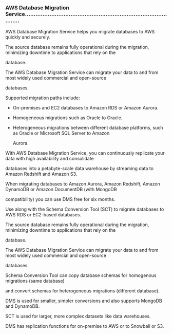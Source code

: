 ### AWS Database Migration Service.........................................................................................

AWS Database Migration Service helps you migrate databases to AWS quickly and
securely.

The source database remains fully operational during the migration, minimizing
downtime to applications that rely on the

database.

The AWS Database Migration Service can migrate your data to and from most widely
used commercial and open-source

databases.

Supported migration paths include:

- On-premises and EC2 databases to Amazon RDS or Amazon Aurora.

- Homogeneous migrations such as Oracle to Oracle.

- Heterogeneous migrations between different database platforms, such as Oracle
  or Microsoft SQL Server to Amazon

  Aurora.

With AWS Database Migration Service, you can continuously replicate your data
with high availability and consolidate

databases into a petabyte-scale data warehouse by streaming data to Amazon
Redshift and Amazon S3.

When migrating databases to Amazon Aurora, Amazon Redshift, Amazon DynamoDB or
Amazon DocumentDB (with MongoDB

compatibility) you can use DMS free for six months.

Use along with the Schema Conversion Tool (SCT) to migrate databases to AWS RDS
or EC2-based databases.

The source database remains fully operational during the migration, minimizing
downtime to applications that rely on the

database.

The AWS Database Migration Service can migrate your data to and from most widely
used commercial and open-source

databases.

Schema Conversion Tool can copy database schemas for homogenous migrations (same
database)

and convert schemas for heterogeneous migrations (different database).

DMS is used for smaller, simpler conversions and also supports MongoDB and
DynamoDB.

SCT is used for larger, more complex datasets like data warehouses.

DMS has replication functions for on-premise to AWS or to Snowball or S3.

